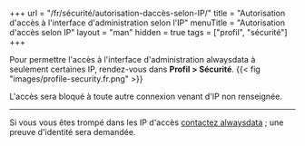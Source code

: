 +++
url = "/fr/sécurité/autorisation-daccès-selon-IP/"
title = "Autorisation d'accès à l'interface d'administration selon l'IP"
menuTitle = "Autorisation d'accès selon IP"
layout = "man"
hidden = true
tags = ["profil", "sécurité"]
+++

Pour permettre l'accès à l'interface d'administration alwaysdata à seulement certaines IP, rendez-vous dans **Profil > Sécurité**.
{{< fig "images/profile-security.fr.png" >}}

L'accès sera bloqué à toute autre connexion venant d'IP non renseignée.

---

Si vous vous êtes trompé dans les IP d'accès [contactez alwaysdata](https://www.alwaysdata.com/fr/#contact) ; une preuve d'identité sera demandée.

